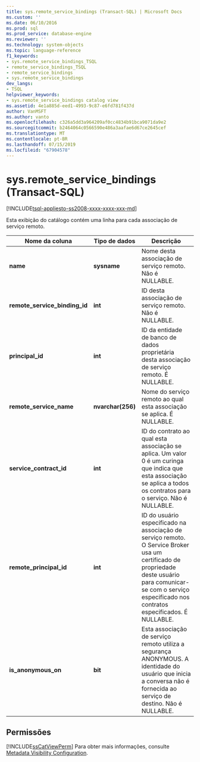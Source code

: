 ```yaml
---
title: sys.remote_service_bindings (Transact-SQL) | Microsoft Docs
ms.custom: ''
ms.date: 06/10/2016
ms.prod: sql
ms.prod_service: database-engine
ms.reviewer: ''
ms.technology: system-objects
ms.topic: language-reference
f1_keywords:
- sys.remote_service_bindings_TSQL
- remote_service_bindings_TSQL
- remote_service_bindings
- sys.remote_service_bindings
dev_langs:
- TSQL
helpviewer_keywords:
- sys.remote_service_bindings catalog view
ms.assetid: 4e1a885d-eed1-4993-9c87-e6fd781f437d
author: VanMSFT
ms.author: vanto
ms.openlocfilehash: c326a5dd3a964209af0cc4834b91bca9071da9e2
ms.sourcegitcommit: b2464064c0566590e486a3aafae6d67ce2645cef
ms.translationtype: MT
ms.contentlocale: pt-BR
ms.lasthandoff: 07/15/2019
ms.locfileid: "67904578"
---
```

# <a name="sysremoteservicebindings-transact-sql"></a>sys.remote_service_bindings (Transact-SQL)
[!INCLUDE[tsql-appliesto-ss2008-xxxx-xxxx-xxx-md](../../includes/tsql-appliesto-ss2008-xxxx-xxxx-xxx-md.md)]

  Esta exibição do catálogo contém uma linha para cada associação de serviço remoto. 
  
|Nome da coluna|Tipo de dados|Descrição|  
|-----------------|---------------|-----------------|  
|**name**|**sysname**|Nome desta associação de serviço remoto. Não é NULLABLE.|  
|**remote_service_binding_id**|**int**|ID desta associação de serviço remoto. Não é NULLABLE.|  
|**principal_id**|**int**|ID da entidade de banco de dados proprietária desta associação de serviço remoto. É NULLABLE.|  
|**remote_service_name**|**nvarchar(256)**|Nome do serviço remoto ao qual esta associação se aplica. É NULLABLE.|  
|**service_contract_id**|**int**|ID do contrato ao qual esta associação se aplica. Um valor 0 é um curinga que indica que esta associação se aplica a todos os contratos para o serviço. Não é NULLABLE.|  
|**remote_principal_id**|**int**|ID do usuário especificado na associação de serviço remoto. O Service Broker usa um certificado de propriedade deste usuário para comunicar-se com o serviço especificado nos contratos especificados. É NULLABLE.|  
|**is_anonymous_on**|**bit**|Esta associação de serviço remoto utiliza a segurança ANONYMOUS. A identidade do usuário que inicia a conversa não é fornecida ao serviço de destino. Não é NULLABLE.|  
  
## <a name="permissions"></a>Permissões  
 [!INCLUDE[ssCatViewPerm](../../includes/sscatviewperm-md.md)] Para obter mais informações, consulte [Metadata Visibility Configuration](../../relational-databases/security/metadata-visibility-configuration.md).  
  
  
